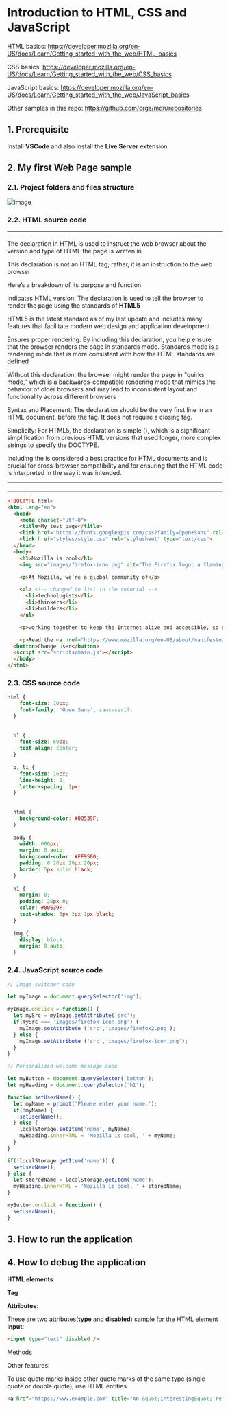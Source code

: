 # Introduction to HTML, CSS and JavaScript

HTML basics: https://developer.mozilla.org/en-US/docs/Learn/Getting_started_with_the_web/HTML_basics

CSS basics: https://developer.mozilla.org/en-US/docs/Learn/Getting_started_with_the_web/CSS_basics

JavaScript basics: https://developer.mozilla.org/en-US/docs/Learn/Getting_started_with_the_web/JavaScript_basics

Other samples in this repo: https://github.com/orgs/mdn/repositories

## 1. Prerequisite

Install **VSCode** and also install the **Live Server** extension

## 2. My first Web Page sample

### 2.1. Project folders and files structure

![image](https://github.com/luiscoco/HTML-and-CSS-basics/assets/32194879/98186d1e-09ed-48d3-aaa0-8c51dab8ebac)

### 2.2. HTML source code

-------------------------------------------------------------------------------------------------------------------------------------------------------------------------------------------------------------------
#### <!DOCTYPE html>

The **<!DOCTYPE html>** declaration in HTML is used to instruct the web browser about the version and type of HTML the page is written in

This declaration is not an HTML tag; rather, it is an instruction to the web browser

Here’s a breakdown of its purpose and function:

Indicates HTML version: The <!DOCTYPE html> declaration is used to tell the browser to render the page using the standards of **HTML5**

HTML5 is the latest standard as of my last update and includes many features that facilitate modern web design and application development

Ensures proper rendering: By including this declaration, you help ensure that the browser renders the page in standards mode. Standards mode is a rendering mode that is more consistent with how the HTML standards are defined

Without this declaration, the browser might render the page in "quirks mode," which is a backwards-compatible rendering mode that mimics the behavior of older browsers and may lead to inconsistent layout and functionality across different browsers

Syntax and Placement: The <!DOCTYPE html> declaration should be the very first line in an HTML document, before the <html> tag. It does not require a closing tag.

Simplicity: For HTML5, the declaration is simple (<!DOCTYPE html>), which is a significant simplification from previous HTML versions that used longer, more complex strings to specify the DOCTYPE.

Including the <!DOCTYPE html> is considered a best practice for HTML documents and is crucial for cross-browser compatibility and for ensuring that the HTML code is interpreted in the way it was intended.

-------------------------------------------------------------------------------------------------------------------------------------------------------------------------------------------------------------------

#### <html lang="en">

-------------------------------------------------------------------------------------------------------------------------------------------------------------------------------------------------------------------


```html
<!DOCTYPE html>
<html lang="en">
  <head>
    <meta charset="utf-8">
    <title>My test page</title>
    <link href="https://fonts.googleapis.com/css?family=Open+Sans" rel="stylesheet" type="text/css">
    <link href="styles/style.css" rel="stylesheet" type="text/css">
  </head>
  <body>
    <h1>Mozilla is cool</h1>
    <img src="images/firefox-icon.png" alt="The Firefox logo: a flaming fox surrounding the Earth.">

    <p>At Mozilla, we’re a global community of</p>

    <ul> <!-- changed to list in the tutorial -->
      <li>technologists</li>
      <li>thinkers</li>
      <li>builders</li>
    </ul>

    <p>working together to keep the Internet alive and accessible, so people worldwide can be informed contributors and creators of the Web. We believe this act of human collaboration across an open platform is essential to individual growth and our collective future.</p>

    <p>Read the <a href="https://www.mozilla.org/en-US/about/manifesto/">Mozilla Manifesto</a> to learn even more about the values and principles that guide the pursuit of our mission.</p>
  <button>Change user</button>
  <script src="scripts/main.js"></script>
  </body>
</html>
```

### 2.3. CSS source code

```css
html {
    font-size: 10px;
    font-family: 'Open Sans', sans-serif;
  }
  
  
  h1 {
    font-size: 60px;
    text-align: center;
  }
  
  p, li {
    font-size: 16px;
    line-height: 2;
    letter-spacing: 1px;
  }
  
  
  html {
    background-color: #00539F;
  }
  
  body {
    width: 600px;
    margin: 0 auto;
    background-color: #FF9500;
    padding: 0 20px 20px 20px;
    border: 5px solid black;
  }
  
  h1 {
    margin: 0;
    padding: 20px 0;
    color: #00539F;
    text-shadow: 3px 3px 1px black;
  }
  
  img {
    display: block;
    margin: 0 auto;
  }
```

### 2.4. JavaScript source code

```javascript
// Image switcher code

let myImage = document.querySelector('img');

myImage.onclick = function() {
  let mySrc = myImage.getAttribute('src');
  if(mySrc === 'images/firefox-icon.png') {
    myImage.setAttribute ('src','images/firefox2.png');
  } else {
    myImage.setAttribute ('src','images/firefox-icon.png');
  }
}

// Personalized welcome message code

let myButton = document.querySelector('button');
let myHeading = document.querySelector('h1');

function setUserName() {
  let myName = prompt('Please enter your name.');
  if(!myName) {
    setUserName();
  } else {
    localStorage.setItem('name', myName);
    myHeading.innerHTML = 'Mozilla is cool, ' + myName;
  }
}

if(!localStorage.getItem('name')) {
  setUserName();
} else {
  let storedName = localStorage.getItem('name');
  myHeading.innerHTML = 'Mozilla is cool, ' + storedName;
}

myButton.onclick = function() {
  setUserName();
}
```

## 3. How to run the application


## 4. How to debug the application





**HTML elements**

**Tag**

**Attributes**: 

These are two attributes(**type** and **disabled**) sample for the HTML element **input**: 

```html
<input type="text" disabled />
```

Methods

Other features:

To use quote marks inside other quote marks of the same type (single quote or double quote), use HTML entities. 

```html
<a href="https://www.example.com" title="An &quot;interesting&quot; reference">A link to my example.</a>
```

